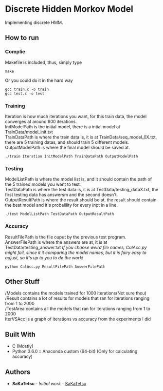# Discrete Hidden Morkov Model

Implementing discrete HMM.

## How to run

### Complie
Makefile is included, thus, simply type
```
make
```
Or you could do it in the hard way
```
gcc train.c -o train
gcc test.c -o test
```

### Training
Iteration is how much iterations you want, for this train data, the model converges at around 800 iterations.<br>
InitModelPath is the initial model, there is a intial model at TrainData/model_init.txt<br>
TrainDataPath is where the train data is, it is at TrainData/seq_model_0X.txt, there are 5 training datas, and should train 5 different models.<br>
OutputModelPath is where the final model should be saved at.
```
./train Iteration InitModelPath TrainDataPath OutputModelPath
```

### Testing
ModelListPath is where the model list is, and it should contain the path of the 5 trained models you want to test.<br>
TestDataPath is where the test data is, it is at TestData/testing_dataX.txt, the first testing data has answersm and the second doesn't.<br>
OutputResultPath is where the result should be at, the result should contain the best model and it's probalility for every inpt in a line.
```
./test ModelListPath TestDataPath OutputResultPath
```

### Accuracy
ResultFilePath is the file ouput by the previous test program.<br>
AnswerFilePath is where the answers are at, it is at TestData/testing_answer.txt
*If you choose weird file names, CalAcc.py might fail, since it it comparing the model names, but it is fairy easy to adjust, so it's up to you to de the work!*
```
python CalAcc.py ResultFilePath AnswerFilePath
```

## Other Stuff
/Models contains the models trained for 1000 iterations(Not sure thou)<br>
/Result contains a lot of results for models that ran for iterations ranging from 1 to 2000<br>
/TestArea contains all the models that ran for iterations ranging from 1 to 2000<br>
IterVSAcc is a graph of iterations vs accuracy from the experiments I did

## Built With

* C (Mostly)
* Python 3.6.0 :: Anaconda custom (64-bit) (Only for calculating accuracy)

## Authors

* **SaKaTetsu** - *Initial work* - [SaKaTetsu](https://github.com/SaKaTetsu)